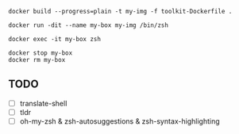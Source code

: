```shell
docker build --progress=plain -t my-img -f toolkit-Dockerfile .
```

```shell
docker run -dit --name my-box my-img /bin/zsh
```

```shell
docker exec -it my-box zsh
```

```shell
docker stop my-box
docker rm my-box
```

## TODO
- [ ] translate-shell
- [ ] tldr
- [ ] oh-my-zsh & zsh-autosuggestions & zsh-syntax-highlighting